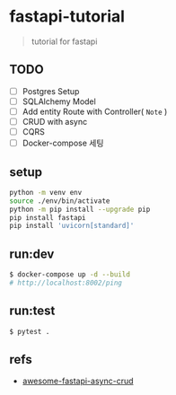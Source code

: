 # fastapi-tutorial
> tutorial for fastapi

## TODO
- [ ] Postgres Setup
- [ ] SQLAlchemy Model
- [ ] Add entity Route with Controller( `Note` )
- [ ] CRUD with async
- [ ] CQRS
- [ ] Docker-compose 세팅

## setup
```bash
python -m venv env
source ./env/bin/activate
python -m pip install --upgrade pip
pip install fastapi
pip install 'uvicorn[standard]'
```

## run:dev
```bash
$ docker-compose up -d --build
# http://localhost:8002/ping
```

## run:test
```bash
$ pytest .
```


## refs

- [awesome-fastapi-async-crud](https://testdriven.io/blog/fastapi-crud/)

